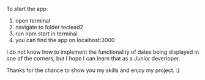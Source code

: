 To start the app:
1. open terminal 
2. navigate to folder teclead2
3. run npm start in terminal
4. you can find the app on localhost:3000


I do not know how to implement the functionality of dates being displayed in one of the corners, but I hope I can learn that as a *Junior* deverloper.


Thanks for the chance to show you my skills and enjoy my project. :)